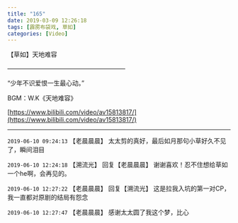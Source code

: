 ```yaml
---
title: "165"
date: 2019-03-09 12:26:18
tags: [霹雳布袋戏, 草如]
categories: [Video]
---
```


<p>【草如】天地难容</p> 
<p>———————————————————</p> 
<p>“少年不识爱恨一生最心动。”</p> 
<p>BGM：W.K《天地难容》</p>

[https://www.bilibili.com/video/av15813817/](https://www.bilibili.com/video/av15813817/)

<!-- more -->

---

`2019-06-10 09:24:13` 【老晨晨晨】 太太剪的真好，最后如月那句小草好久不见了，瞬间泪目

`2019-06-10 12:24:18` 【溯流光】 回复【老晨晨晨】 谢谢喜欢！忍不住想给草如一个he啊，会再见的。

`2019-06-10 12:27:22` 【老晨晨晨】 回复【溯流光】 这是拉我入坑的第一对CP，我一直都对原剧的结局有怨念

`2019-06-10 12:27:47` 【老晨晨晨】 感谢太太圆了我这个梦，比心
